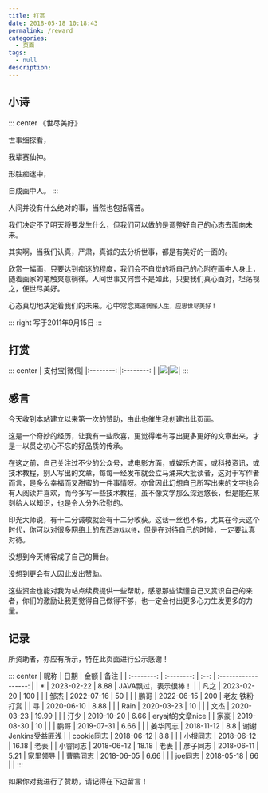 ```yaml
---
title: 打赏
date: 2018-05-18 10:18:43
permalink: /reward
categories:
  - 页面
tags:
  - null
description:
---
```


## 小诗

::: center
《世尽美好》

世事细探看，

我辈赛仙神。

形胜痴迷中，

自成画中人。
:::

人间并没有什么绝对的事，当然也包括痛苦。

我们决定不了明天将要发生什么，但我们可以做的是调整好自己的心态去面向未来。

其实啊，当我们认真，严肃，真诚的去分析世事，都是有美好的一面的。

欣赏一幅画，只要达到痴迷的程度，我们会不自觉的将自己的心附在画中人身上，随着画家的笔触爽意徜徉。人间世事又何尝不是如此，只要我们真心面对，坦荡视之，便世尽美好。

心态真切地决定着我们的未来。心中常念`莫道惆怅人生，应思世尽美好！`

::: right
写于2011年9月15日
:::


## 打赏

::: center
| 支付宝|微信|
|:--------: |:--------: |
|![](https://t.eryajf.net/imgs/2023/01/fc21022aadd292ca.png)|![](https://t.eryajf.net/imgs/2023/01/834f12107ebc432a.png)|
:::

## 感言

今天收到本站建立以来第一次的赞助，由此也催生我创建出此页面。

这是一个奇妙的经历，让我有一些欣喜，更觉得唯有写出更多更好的文章出来，才是一以贯之初心不忘的好品质的传承。

在这之前，自己关注过不少的公众号，或电影方面，或娱乐方面，或科技资讯，或技术教程，别人写出的文章，每每一经发布就会立马涌来大批读者，这对于写作者而言，是多么幸福而又甜蜜的一件事情呀。亦曾因此幻想自己所写出来的文字也会有人阅读并喜欢，而今多写一些技术教程，虽不像文学那么深远悠长，但是能在某刻给人以知识，也是令人分外欣慰的。

印光大师说，有十二分诚敬就会有十二分收获。这话一丝也不假，尤其在今天这个时代，你可以对很多网络上的东西`游戏以待`，但是在对待自己的时候，一定要认真对待。

没想到今天博客成了自己的舞台。

没想到更会有人因此发出赞助。

这些资金也能对我为站点续费提供一些帮助，感恩那些读懂自己又赏识自己的来者，你们的激励让我更觉得自己做得不够，也一定会付出更多心力生发更多的力量。


## 记录

所资助者，亦应有所示，特在此页面进行公示感谢！

::: center
|    昵称    |    日期    | 金额 |         备注         |
| :--------: | :--------: | :--: | :------------------: |
|    *     | 2023-02-22 |  8.88   |  JAVA飘过，表示很棒！              |
|    凡之     | 2023-02-20 |  100   |                |
|    邹杰     | 2022-07-16 |  50   |                |
|    鹏哥     | 2022-06-15 |  200   |    老友  铁粉 打赏            |
|    寻     | 2020-06-10 |  8.88   |               |
|    Rain     | 2020-03-23 |  10   |               |
|    文杰     | 2020-03-23 |  19.99   |               |
|    汀少     | 2019-10-20 |  6.66   |  eryajf的文章nice             |
|    家豪     | 2019-08-30 |  10   |               |
|    鹏哥     | 2019-07-31 |  6.66   |               |
|    姜华同志     | 2018-11-12 |  8.8   |  谢谢Jenkins受益匪浅             |
|    cookie同志     | 2018-06-12 |  8.8   |               |
|    小根同志     | 2018-06-12 |  16.18   |  老表             |
|    小睿同志     | 2018-06-12 |  18.18   |  老表             |
|    彦子同志     | 2018-06-11 |  5.21   |  家里领导             |
|    曹鹏同志     | 2018-06-05 |  6.66   |               |
|    joe同志     | 2018-05-18 |  66   |               |
:::

如果你对我进行了赞助，请记得在下边留言！